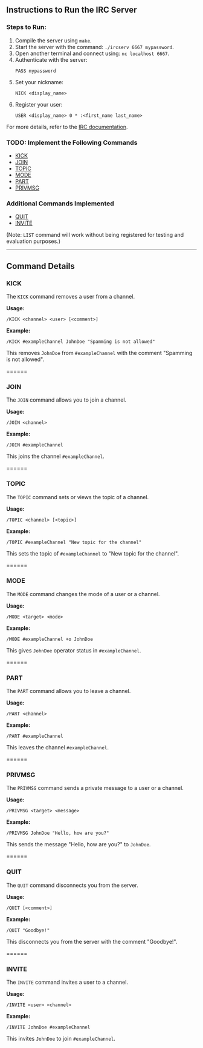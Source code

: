 ## Instructions to Run the IRC Server

### Steps to Run:
1. Compile the server using `make`.
2. Start the server with the command: `./ircserv 6667 mypassword`.
3. Open another terminal and connect using: `nc localhost 6667`.
4. Authenticate with the server:
    ```
    PASS mypassword
    ```
5. Set your nickname:
    ```
    NICK <display_name>
    ```
6. Register your user:
    ```
    USER <display_name> 0 * :<first_name last_name>
    ```

For more details, refer to the [IRC documentation](https://modern.ircdocs.horse/#privmsg-message).

### TODO: Implement the Following Commands
- [KICK](#kick)
- [JOIN](#join)
- [TOPIC](#topic)
- [MODE](#mode)
- [PART](#part)
- [PRIVMSG](#privmsg)

### Additional Commands Implemented
- [QUIT](#quit)
- [INVITE](#invite)

(Note: `LIST` command will work without being registered for testing and evaluation purposes.)

---

## Command Details

### KICK
The `KICK` command removes a user from a channel.

**Usage:**
```
/KICK <channel> <user> [<comment>]
```

**Example:**
```
/KICK #exampleChannel JohnDoe "Spamming is not allowed"
```
This removes `JohnDoe` from `#exampleChannel` with the comment "Spamming is not allowed".

======
### JOIN
The `JOIN` command allows you to join a channel.

**Usage:**
```
/JOIN <channel>
```

**Example:**
```
/JOIN #exampleChannel
```
This joins the channel `#exampleChannel`.

======
### TOPIC
The `TOPIC` command sets or views the topic of a channel.

**Usage:**
```
/TOPIC <channel> [<topic>]
```

**Example:**
```
/TOPIC #exampleChannel "New topic for the channel"
```
This sets the topic of `#exampleChannel` to "New topic for the channel".

======
### MODE
The `MODE` command changes the mode of a user or a channel.

**Usage:**
```
/MODE <target> <mode>
```

**Example:**
```
/MODE #exampleChannel +o JohnDoe
```
This gives `JohnDoe` operator status in `#exampleChannel`.

======
### PART
The `PART` command allows you to leave a channel.

**Usage:**
```
/PART <channel>
```

**Example:**
```
/PART #exampleChannel
```
This leaves the channel `#exampleChannel`.

======
### PRIVMSG
The `PRIVMSG` command sends a private message to a user or a channel.

**Usage:**
```
/PRIVMSG <target> <message>
```

**Example:**
```
/PRIVMSG JohnDoe "Hello, how are you?"
```
This sends the message "Hello, how are you?" to `JohnDoe`.

======
### QUIT
The `QUIT` command disconnects you from the server.

**Usage:**
```
/QUIT [<comment>]
```

**Example:**
```
/QUIT "Goodbye!"
```
This disconnects you from the server with the comment "Goodbye!".

======
### INVITE
The `INVITE` command invites a user to a channel.

**Usage:**
```
/INVITE <user> <channel>
```

**Example:**
```
/INVITE JohnDoe #exampleChannel
```
This invites `JohnDoe` to join `#exampleChannel`.
